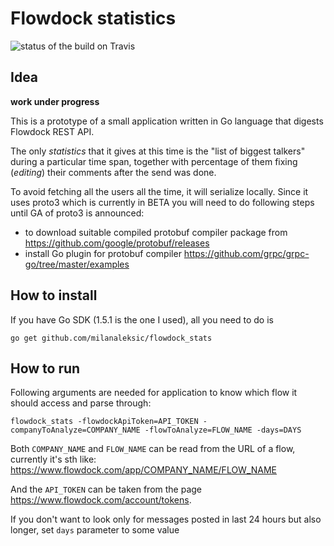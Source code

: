 # Flowdock statistics

![status of the build on Travis](https://travis-ci.org/milanaleksic/flowdock_stats.svg "")

## Idea

**work under progress**

This is a prototype of a small application written in Go language that digests Flowdock REST API.
 
The only _statistics_ that it gives at this time is the "list of biggest talkers" during a particular time span, together with percentage of them fixing (_editing_) their comments after the send was done.

To avoid fetching all the users all the time, it will serialize locally. Since it uses proto3 which is currently in BETA
you will need to do following steps until GA of proto3 is announced:
- to download suitable compiled protobuf compiler package from https://github.com/google/protobuf/releases
- install Go plugin for protobuf compiler https://github.com/grpc/grpc-go/tree/master/examples 
 
## How to install

If you have Go SDK (1.5.1 is the one I used), all you need to do is

    go get github.com/milanaleksic/flowdock_stats

## How to run

Following arguments are needed for application to know which flow it should access and parse through:

    flowdock_stats -flowdockApiToken=API_TOKEN -companyToAnalyze=COMPANY_NAME -flowToAnalyze=FLOW_NAME -days=DAYS
    
Both `COMPANY_NAME` and `FLOW_NAME` can be read from the URL of a flow, currently it's sth like: 
https://www.flowdock.com/app/COMPANY_NAME/FLOW_NAME 

And the `API_TOKEN` can be taken from the page https://www.flowdock.com/account/tokens.

If you don't want to look only for messages posted in last 24 hours but also longer, set `days` parameter to some value
